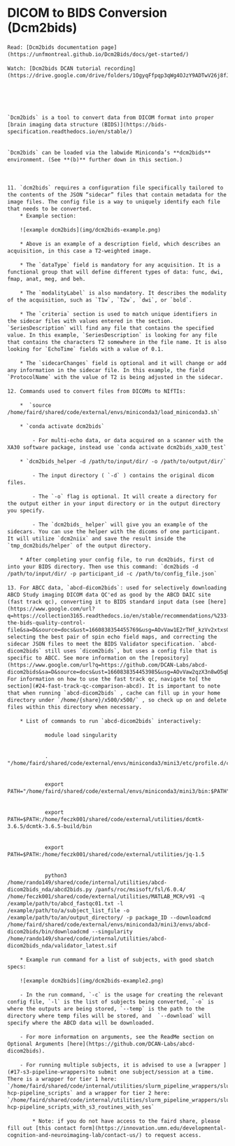 # DICOM to BIDS Conversion (Dcm2bids)

	Read: [Dcm2bids documentation page](https://unfmontreal.github.io/Dcm2Bids/docs/get-started/)

	Watch: [Dcm2bids DCAN tutorial recording](https://drive.google.com/drive/folders/1OgyqFfpqp3qWg4OJzY9ADTwV26j8fJYf) 


    	


    `Dcm2bids` is a tool to convert data from DICOM format into proper [brain imaging data structure (BIDS)](https://bids-specification.readthedocs.io/en/stable/)


    `Dcm2bids` can be loaded via the labwide Miniconda’s **dcm2bids** environment. (See **(b)** further down in this section.) 



    11. `dcm2bids` requires a configuration file specifically tailored to the contents of the JSON “sidecar” files that contain metadata for the image files. The config file is a way to uniquely identify each file that needs to be converted.
        * Example section: 
        
        ![example dcm2bids](img/dcm2bids-example.png)
        
        * Above is an example of a description field, which describes an acquisition, in this case a T2-weighted image. 
        
        * The `dataType` field is mandatory for any acquisition. It is a functional group that will define different types of data: func, dwi, fmap, anat, meg, and beh.
        
        * The `modalityLabel` is also mandatory. It describes the modality of the acquisition, such as `T1w`, `T2w`, `dwi`, or `bold`.
        
        * The `criteria` section is used to match unique identifiers in the sidecar files with values entered in the section. `SeriesDescription` will find any file that contains the specified value. In this example, `SeriesDescription` is looking for any file that contains the characters T2 somewhere in the file name. It is also looking for `EchoTime` fields with a value of 0.1.
        
        * The `sidecarChanges` field is optional and it will change or add any information in the sidecar file. In this example, the field `ProtocolName` with the value of T2 is being adjusted in the sidecar.
    
    12. Commands used to convert files from DICOMs to NIfTIs:
        
        *  `source /home/faird/shared/code/external/envs/miniconda3/load_miniconda3.sh`
        
        * `conda activate dcm2bids`
            
            - For multi-echo data, or data acquired on a scanner with the XA30 software package, instead use `conda activate dcm2bids_xa30_test`
        
        * `dcm2bids_helper -d /path/to/input/dir/ -o /path/to/output/dir/`
            
            - The input directory ( `-d` ) contains the original dicom files.
            
            - The `-o` flag is optional. It will create a directory for the output either in your input directory or in the output directory you specify.
            
            - The `dcm2bids_ helper` will give you an example of the sidecars. You can use the helper with the dicoms of one participant. It will utilize `dcm2niix` and save the result inside the `tmp_dcm2bids/helper` of the output directory. 
        
        * After completing your config file, to run dcm2bids, first cd into your BIDS directory. Then use this command: `dcm2bids -d /path/to/input/dir/ -p participant_id -c /path/to/config_file.json`
    
    13. For ABCC data, `abcd-dicom2bids`: used for selectively downloading ABCD Study imaging DICOM data QC'ed as good by the ABCD DAIC site (fast track qc), converting it to BIDS standard input data (see [here](https://www.google.com/url?q=https://collection3165.readthedocs.io/en/stable/recommendations/%233-the-bids-quality-control-file&sa=D&source=docs&ust=1660838354455769&usg=AOvVaw1E2rTHf_kzVv2xtxsQYDlw)), selecting the best pair of spin echo field maps, and correcting the sidecar JSON files to meet the BIDS Validator specification. `abcd-dicom2bids` still uses `dicom2bids`, but uses a config file that is specific to ABCC. See more information on the [repository](https://www.google.com/url?q=https://github.com/DCAN-Labs/abcd-dicom2bids&sa=D&source=docs&ust=1660838354453985&usg=AOvVaw2qzX3n8wO5qBFYaDgbMIMn). For information on how to use the fast track qc, navigate to[ the section](#24-fast-track-qc-comparison-abcd). It is important to note that when running `abcd-dicom2bids` , cache can fill up in your home directory under `/home/{share}/x500/x500/` , so check up on and delete files within this directory when necessary. 
        
        * List of commands to run `abcd-dicom2bids` interactively:

                module load singularity


                . "/home/faird/shared/code/external/envs/miniconda3/mini3/etc/profile.d/conda.sh"


                export PATH="/home/faird/shared/code/external/envs/miniconda3/mini3/bin:$PATH"


                export PATH=$PATH:/home/feczk001/shared/code/external/utilities/dcmtk-3.6.5/dcmtk-3.6.5-build/bin


                export PATH=$PATH:/home/feczk001/shared/code/external/utilities/jq-1.5


                python3 /home/rando149/shared/code/internal/utilities/abcd-dicom2bids_nda/abcd2bids.py /panfs/roc/msisoft/fsl/6.0.4/ /home/feczk001/shared/code/external/utilities/MATLAB_MCR/v91 -q /example/path/to/abcd_fastqc01.txt -l /example/path/to/a/subject_list_file -o /example/path/to/an/output_directory/ -p package_ID --downloadcmd /home/faird/shared/code/external/envs/miniconda3/mini3/envs/abcd-dicom2bids/bin/downloadcmd --singularity /home/rando149/shared/code/internal/utilities/abcd-dicom2bids_nda/validator_latest.sif 

        * Example run command for a list of subjects, with good sbatch specs:

        ![example dcm2bids](img/dcm2bids-example2.png)
        
        - In the run command, `-c` is the usage for creating the relevant config file, `-l` is the list of subjects being converted, `-o` is where the outputs are being stored, `--temp` is the path to the directory where temp files will be stored, and  `--download` will specify where the ABCD data will be downloaded.
        
        - For more information on arguments, see the ReadMe section on Optional Arguments [here](https://github.com/DCAN-Labs/abcd-dicom2bids).
        
        - For running multiple subjects, it is advised to use a [wrapper ](#17-s3-pipeline-wrappers)to submit one subject/session at a time. There is a wrapper for tier 1 here: `/home/faird/shared/code/internal/utilities/slurm_pipeline_wrappers/slurm_abcd-hcp-pipeline_scripts` and a wrapper for tier 2 here: `/home/faird/shared/code/internal/utilities/slurm_pipeline_wrappers/slurm_abcd-hcp-pipeline_scripts_with_s3_routines_with_ses`
            
            * Note: if you do not have access to the faird share, please fill out [this contact form](https://innovation.umn.edu/developmental-cognition-and-neuroimaging-lab/contact-us/) to request access.
